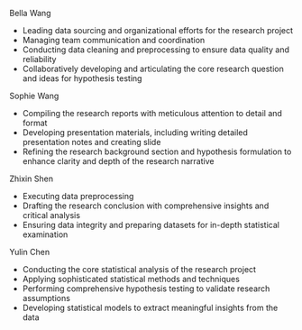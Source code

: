 Bella Wang
- Leading data sourcing and organizational efforts for the research project
- Managing team communication and coordination
- Conducting data cleaning and preprocessing to ensure data quality and reliability
- Collaboratively developing and articulating the core research question and ideas for hypothesis testing

Sophie Wang
- Compiling the research reports with meticulous attention to detail and format
- Developing presentation materials, including writing detailed presentation notes and creating slide
- Refining the research background section and hypothesis formulation to enhance clarity and depth of the research narrative

Zhixin Shen
- Executing data preprocessing
- Drafting the research conclusion with comprehensive insights and critical analysis
- Ensuring data integrity and preparing datasets for in-depth statistical examination

Yulin Chen
- Conducting the core statistical analysis of the research project
- Applying sophisticated statistical methods and techniques
- Performing comprehensive hypothesis testing to validate research assumptions
- Developing statistical models to extract meaningful insights from the data
